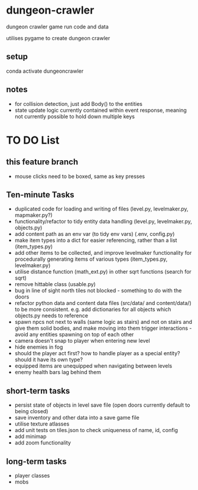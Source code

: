 # dungeon-crawler
dungeon crawler game run code and data

utilises pygame to create dungeon crawler

## setup

conda activate dungeoncrawler

## notes

- for collision detection, just add Body() to the entities
- state update logic currently contained within event response, meaning not currently possible to hold down multiple keys


# TO DO List

## this feature branch
- mouse clicks need to be boxed, same as key presses

## Ten-minute Tasks
- duplicated code for loading and writing of files (level.py, levelmaker.py, mapmaker.py?)
- functionality/refactor to tidy entity data handling (level.py, levelmaker.py, objects.py)
- add content path as an env var (to tidy env vars) (.env, config.py)
- make item types into a dict for easier referencing, rather than a list (item_types.py)
- add other items to be collected, and improve levelmaker functionality for procedurally generating items of various types (item_types.py, levelmaker.py)
- utilise distance function (math_ext.py) in other sqrt functions (search for sqrt)
- remove hittable class (usable.py)
- bug in line of sight north tiles not blocked - something to do with the doors
- refactor python data and content data files (src/data/ and content/data/) to be more consistent. e.g. add dictionaries for all objects which objects.py needs to reference
- spawn npcs not next to walls (same logic as stairs) and not on stairs and give them solid bodies, and make moving into them trigger interactions - avoid any entities spawning on top of each other
- camera doesn't snap to player when entering new level
- hide enemies in fog
- should the player act first? how to handle player as a special entity? should it have its own type?
- equipped items are unequipped when navigating between levels
- enemy health bars lag behind them

## short-term tasks
- persist state of objects in level save file (open doors currently default to being closed)
- save inventory and other data into a save game file
- utilise texture atlasses
- add unit tests on tiles.json to check uniqueness of name, id, config
- add minimap
- add zoom functionality

## long-term tasks
- player classes
- mobs